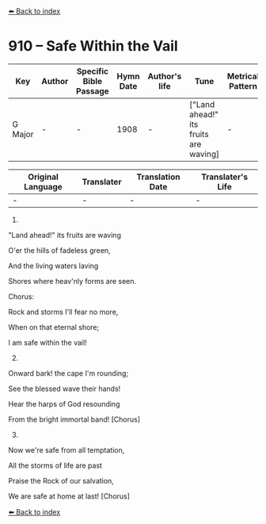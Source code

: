 [⬅️ Back to index](../README.md)

# 910 – Safe Within the Vail

Key | Author   | Specific Bible Passage     |Hymn Date |Author's life |Tune |Metrical Pattern   |Composer/Source
-- | --------- | ---------------------------|----------|--------------|-----|-------------------|-------------  
G Major |- |- |1908 |- |["Land ahead!"  its fruits are waving] |- |J. M. Evans

Original Language | Translater | Translation Date   | Translater's Life  
----------------- | --------- | --------------------|-------------     
\- |- |- |-




1.

"Land ahead!"  its fruits are waving

O'er the hills of fadeless green,

And the living waters laving

Shores where heav'nly forms are seen.



Chorus:

Rock and storms I'll fear no more,

When on that eternal shore;

I am safe within the vail!



2.

Onward bark!  the cape I'm rounding;

See the blessed wave their hands!

Hear the harps of God resounding

From the bright immortal band!  [Chorus]



3.

Now we're safe from all temptation,

All the storms of life are past

Praise the Rock of our salvation,

We are safe at home at last!  [Chorus]

[⬅️ Back to index](../README.md)
